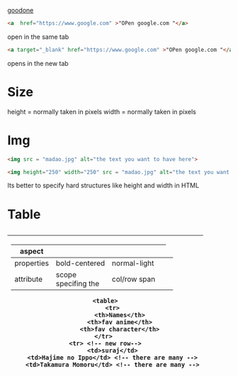 [goodone](https://www.codewithharry.com/tutorial/html-elements/)


```html 
<a  href="https://www.google.com" >"OPen google.com "</a> 
```
open in the same tab

```html
<a target="_blank" href="https://www.google.com" >"OPen google.com "</a>
```

opens in the new tab

# Size

height = normally taken in pixels
width = normally taken in pixels


# Img 

```html
<img src = "madao.jpg" alt="the text you want to have here">
```

```html
<img height="250" width="250" src = "madao.jpg" alt="the text you want to have here">
```

Its better to specify hard structures like height and width in HTML


# Table 

<table>
<caption> <!-- labelling the table -->
<thead>
<tbody>
<tfoot>  <!-- just to group stuff for identification purposes -->
<tr> <!-- this is for creating a new row --!>
<th> <!-- this is mostly for the heading of the column ->
<td> <!-- This is for table data - that is the contents-->

| aspect | <th> | <td> |
| ------------- | -------------- | -------------- |
| properties | bold-centered | normal-light|
| attribute | scope<br>specifing the  |col/row span |



```
<table>
    <tr>
        <th>Names</th>
        <th>fav anime</th>
        <th>fav character</th>
</tr> 
<tr> <!-- new row-->
    <td>suraj</td>
    <td>Hajime no Ippo</td> <!-- there are many -->
    <td>Takamura Momoru</td> <!-- there are many -->
```

